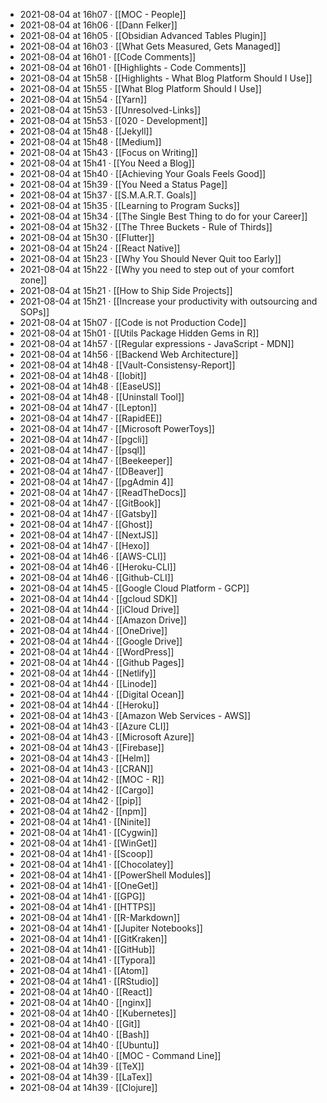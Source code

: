 - 2021-08-04 at 16h07 · [[MOC - People]]
- 2021-08-04 at 16h06 · [[Dann Felker]]
- 2021-08-04 at 16h05 · [[Obsidian Advanced Tables Plugin]]
- 2021-08-04 at 16h03 · [[What Gets Measured, Gets Managed]]
- 2021-08-04 at 16h01 · [[Code Comments]]
- 2021-08-04 at 16h01 · [[Highlights - Code Comments]]
- 2021-08-04 at 15h58 · [[Highlights - What Blog Platform Should I Use]]
- 2021-08-04 at 15h55 · [[What Blog Platform Should I Use]]
- 2021-08-04 at 15h54 · [[Yarn]]
- 2021-08-04 at 15h53 · [[Unresolved-Links]]
- 2021-08-04 at 15h53 · [[020 - Development]]
- 2021-08-04 at 15h48 · [[Jekyll]]
- 2021-08-04 at 15h48 · [[Medium]]
- 2021-08-04 at 15h43 · [[Focus on Writing]]
- 2021-08-04 at 15h41 · [[You Need a Blog]]
- 2021-08-04 at 15h40 · [[Achieving Your Goals Feels Good]]
- 2021-08-04 at 15h39 · [[You Need a Status Page]]
- 2021-08-04 at 15h37 · [[S.M.A.R.T. Goals]]
- 2021-08-04 at 15h35 · [[Learning to Program Sucks]]
- 2021-08-04 at 15h34 · [[The Single Best Thing to do for your Career]]
- 2021-08-04 at 15h32 · [[The Three Buckets - Rule of Thirds]]
- 2021-08-04 at 15h30 · [[Flutter]]
- 2021-08-04 at 15h24 · [[React Native]]
- 2021-08-04 at 15h23 · [[Why You Should Never Quit too Early]]
- 2021-08-04 at 15h22 · [[Why you need to step out of your comfort zone]]
- 2021-08-04 at 15h21 · [[How to Ship Side Projects]]
- 2021-08-04 at 15h21 · [[Increase your productivity with outsourcing and SOPs]]
- 2021-08-04 at 15h07 · [[Code is not Production Code]]
- 2021-08-04 at 15h01 · [[Utils Package Hidden Gems in R]]
- 2021-08-04 at 14h57 · [[Regular expressions - JavaScript - MDN]]
- 2021-08-04 at 14h56 · [[Backend Web Architecture]]
- 2021-08-04 at 14h48 · [[Vault-Consistensy-Report]]
- 2021-08-04 at 14h48 · [[Iobit]]
- 2021-08-04 at 14h48 · [[EaseUS]]
- 2021-08-04 at 14h48 · [[Uninstall Tool]]
- 2021-08-04 at 14h47 · [[Lepton]]
- 2021-08-04 at 14h47 · [[RapidEE]]
- 2021-08-04 at 14h47 · [[Microsoft PowerToys]]
- 2021-08-04 at 14h47 · [[pgcli]]
- 2021-08-04 at 14h47 · [[psql]]
- 2021-08-04 at 14h47 · [[Beekeeper]]
- 2021-08-04 at 14h47 · [[DBeaver]]
- 2021-08-04 at 14h47 · [[pgAdmin 4]]
- 2021-08-04 at 14h47 · [[ReadTheDocs]]
- 2021-08-04 at 14h47 · [[GitBook]]
- 2021-08-04 at 14h47 · [[Gatsby]]
- 2021-08-04 at 14h47 · [[Ghost]]
- 2021-08-04 at 14h47 · [[NextJS]]
- 2021-08-04 at 14h47 · [[Hexo]]
- 2021-08-04 at 14h46 · [[AWS-CLI]]
- 2021-08-04 at 14h46 · [[Heroku-CLI]]
- 2021-08-04 at 14h46 · [[Github-CLI]]
- 2021-08-04 at 14h45 · [[Google Cloud Platform - GCP]]
- 2021-08-04 at 14h44 · [[gcloud SDK]]
- 2021-08-04 at 14h44 · [[iCloud Drive]]
- 2021-08-04 at 14h44 · [[Amazon Drive]]
- 2021-08-04 at 14h44 · [[OneDrive]]
- 2021-08-04 at 14h44 · [[Google Drive]]
- 2021-08-04 at 14h44 · [[WordPress]]
- 2021-08-04 at 14h44 · [[Github Pages]]
- 2021-08-04 at 14h44 · [[Netlify]]
- 2021-08-04 at 14h44 · [[Linode]]
- 2021-08-04 at 14h44 · [[Digital Ocean]]
- 2021-08-04 at 14h44 · [[Heroku]]
- 2021-08-04 at 14h43 · [[Amazon Web Services - AWS]]
- 2021-08-04 at 14h43 · [[Azure CLI]]
- 2021-08-04 at 14h43 · [[Microsoft Azure]]
- 2021-08-04 at 14h43 · [[Firebase]]
- 2021-08-04 at 14h43 · [[Helm]]
- 2021-08-04 at 14h43 · [[CRAN]]
- 2021-08-04 at 14h42 · [[MOC - R]]
- 2021-08-04 at 14h42 · [[Cargo]]
- 2021-08-04 at 14h42 · [[pip]]
- 2021-08-04 at 14h42 · [[npm]]
- 2021-08-04 at 14h41 · [[Ninite]]
- 2021-08-04 at 14h41 · [[Cygwin]]
- 2021-08-04 at 14h41 · [[WinGet]]
- 2021-08-04 at 14h41 · [[Scoop]]
- 2021-08-04 at 14h41 · [[Chocolatey]]
- 2021-08-04 at 14h41 · [[PowerShell Modules]]
- 2021-08-04 at 14h41 · [[OneGet]]
- 2021-08-04 at 14h41 · [[GPG]]
- 2021-08-04 at 14h41 · [[HTTPS]]
- 2021-08-04 at 14h41 · [[R-Markdown]]
- 2021-08-04 at 14h41 · [[Jupiter Notebooks]]
- 2021-08-04 at 14h41 · [[GitKraken]]
- 2021-08-04 at 14h41 · [[GitHub]]
- 2021-08-04 at 14h41 · [[Typora]]
- 2021-08-04 at 14h41 · [[Atom]]
- 2021-08-04 at 14h41 · [[RStudio]]
- 2021-08-04 at 14h40 · [[React]]
- 2021-08-04 at 14h40 · [[nginx]]
- 2021-08-04 at 14h40 · [[Kubernetes]]
- 2021-08-04 at 14h40 · [[Git]]
- 2021-08-04 at 14h40 · [[Bash]]
- 2021-08-04 at 14h40 · [[Ubuntu]]
- 2021-08-04 at 14h40 · [[MOC - Command Line]]
- 2021-08-04 at 14h39 · [[TeX]]
- 2021-08-04 at 14h39 · [[LaTex]]
- 2021-08-04 at 14h39 · [[Clojure]]
